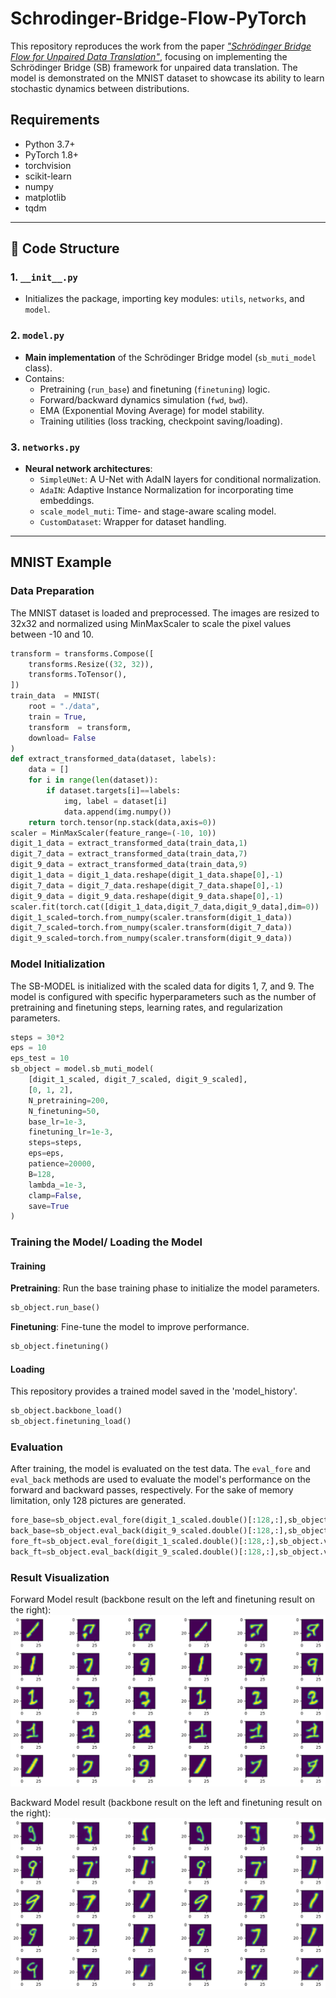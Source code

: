 # Schrodinger-Bridge-Flow-PyTorch

This repository reproduces the work from the paper [*"Schrödinger Bridge Flow for Unpaired Data Translation"*](https://arxiv.org/abs/2409.09347), focusing on implementing the Schrödinger Bridge (SB) framework for unpaired data translation. The model is demonstrated on the MNIST dataset to showcase its ability to learn stochastic dynamics between distributions.

## Requirements

- Python 3.7+
- PyTorch 1.8+
- torchvision
- scikit-learn
- numpy
- matplotlib
- tqdm

---

## 📂 Code Structure

### 1. `__init__.py`
- Initializes the package, importing key modules: `utils`, `networks`, and `model`.

### 2. `model.py`
- **Main implementation** of the Schrödinger Bridge model (`sb_muti_model` class).
- Contains:
  - Pretraining (`run_base`) and finetuning (`finetuning`) logic.
  - Forward/backward dynamics simulation (`fwd`, `bwd`).
  - EMA (Exponential Moving Average) for model stability.
  - Training utilities (loss tracking, checkpoint saving/loading).

### 3. `networks.py`
- **Neural network architectures**:
  - `SimpleUNet`: A U-Net with AdaIN layers for conditional normalization.
  - `AdaIN`: Adaptive Instance Normalization for incorporating time embeddings.
  - `scale_model_muti`: Time- and stage-aware scaling model.
  - `CustomDataset`: Wrapper for dataset handling.

---


## MNIST Example

### Data Preparation

The MNIST dataset is loaded and preprocessed. The images are resized to 32x32 and normalized using MinMaxScaler to scale the pixel values between -10 and 10.

```python
transform = transforms.Compose([
    transforms.Resize((32, 32)),  
    transforms.ToTensor(),        
])
train_data  = MNIST(
    root = "./data", 
    train = True, 
    transform  = transform,
    download= False  
)
def extract_transformed_data(dataset, labels):
    data = []
    for i in range(len(dataset)):
        if dataset.targets[i]==labels:
            img, label = dataset[i]  
            data.append(img.numpy())  
    return torch.tensor(np.stack(data,axis=0))
scaler = MinMaxScaler(feature_range=(-10, 10))
digit_1_data = extract_transformed_data(train_data,1)
digit_7_data = extract_transformed_data(train_data,7)
digit_9_data = extract_transformed_data(train_data,9)
digit_1_data = digit_1_data.reshape(digit_1_data.shape[0],-1)
digit_7_data = digit_7_data.reshape(digit_7_data.shape[0],-1)
digit_9_data = digit_9_data.reshape(digit_9_data.shape[0],-1)
scaler.fit(torch.cat([digit_1_data,digit_7_data,digit_9_data],dim=0))
digit_1_scaled=torch.from_numpy(scaler.transform(digit_1_data))
digit_7_scaled=torch.from_numpy(scaler.transform(digit_7_data))
digit_9_scaled=torch.from_numpy(scaler.transform(digit_9_data))
```

### Model Initialization

The SB-MODEL is initialized with the scaled data for digits 1, 7, and 9. The model is configured with specific hyperparameters such as the number of pretraining and finetuning steps, learning rates, and regularization parameters.
``` python
steps = 30*2
eps = 10
eps_test = 10
sb_object = model.sb_muti_model(
    [digit_1_scaled, digit_7_scaled, digit_9_scaled],
    [0, 1, 2],
    N_pretraining=200,
    N_finetuning=50,
    base_lr=1e-3,
    finetuning_lr=1e-3,
    steps=steps,
    eps=eps,
    patience=20000,
    B=128,
    lambda_=1e-3,
    clamp=False,
    save=True
)
```

### Training the Model/ Loading the Model

#### Training

**Pretraining**: Run the base training phase to initialize the model parameters.
```python
sb_object.run_base()
```

**Finetuning**: Fine-tune the model to improve performance.
```python
sb_object.finetuning()
```

#### Loading

This repository provides a trained model saved in the 'model_history'.
```python
sb_object.backbone_load()
sb_object.finetuning_load()
```

### Evaluation

After training, the model is evaluated on the test data. The `eval_fore` and `eval_back` methods are used to evaluate the model's performance on the forward and backward passes, respectively. For the sake of memory limitation, only 128 pictures are generated.
``` python
fore_base=sb_object.eval_fore(digit_1_scaled.double()[:128,:],sb_object.v_fore,eps_test=eps_test)
back_base=sb_object.eval_back(digit_9_scaled.double()[:128,:],sb_object.v_back,eps_test=eps_test)
fore_ft=sb_object.eval_fore(digit_1_scaled.double()[:128,:],sb_object.v_fore_copy,eps_test=eps_test)
back_ft=sb_object.eval_back(digit_9_scaled.double()[:128,:],sb_object.v_back_copy,eps_test=eps_test)
```

### Result Visualization
Forward Model result (backbone result on the left and finetuning result on the right):
![Image text](result_picture/fore_model.png)

Backward Model result (backbone result on the left and finetuning result on the right):
![Image text](result_picture/back_model.png)